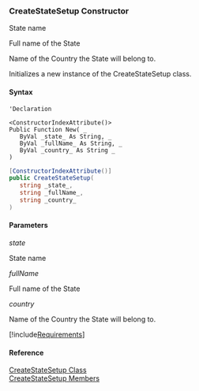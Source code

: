 ﻿### CreateStateSetup Constructor

State name

Full name of the State

Name of the Country the State will belong to.

Initializes a new instance of the CreateStateSetup class.

#### Syntax

```vbnet
'Declaration

<ConstructorIndexAttribute()>
Public Function New( _
   ByVal _state_ As String, _
   ByVal _fullName_ As String, _
   ByVal _country_ As String _
)
```

```csharp
[ConstructorIndexAttribute()]
public CreateStateSetup( 
   string _state_,
   string _fullName_,
   string _country_
)
```

#### Parameters

_state_

State name

_fullName_

Full name of the State

_country_

Name of the Country the State will belong to.

[!include[Requirements](../partials/requirements.md)]

#### Reference

[CreateStateSetup Class](FChoice.Toolkits.Clarify~FChoice.Toolkits.Clarify.Interfaces.CreateStateSetup.md)  
[CreateStateSetup Members](FChoice.Toolkits.Clarify~FChoice.Toolkits.Clarify.Interfaces.CreateStateSetup_members.md)